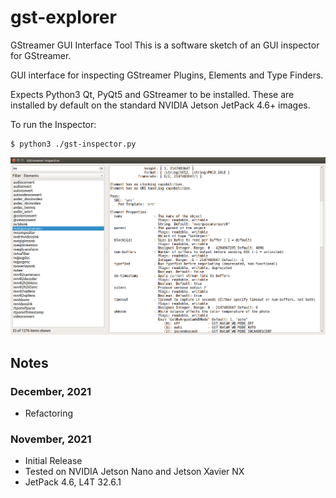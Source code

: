 # gst-explorer
GStreamer GUI Interface Tool
This is a software sketch of an GUI inspector for GStreamer.

GUI interface for inspecting GStreamer Plugins, Elements and Type Finders. 

Expects Python3 Qt, PyQt5 and GStreamer to be installed. These are installed by default on the standard NVIDIA Jetson JetPack 4.6+ images.

To run the Inspector:
```
$ python3 ./gst-inspector.py
```

![Screenshot](gst-inspect.png)

## Notes

### December, 2021
* Refactoring

### November, 2021
* Initial Release
* Tested on NVIDIA Jetson Nano and Jetson Xavier NX
* JetPack 4.6, L4T 32.6.1
